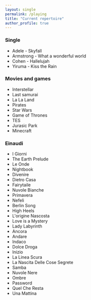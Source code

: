 ```yaml
---
layout: single
permalink: /playing
title: "Current repertoire"
author_profile: true
---
```


### Single

* Adele - Skyfall
* Armstrong - What a wonderful world
* Cohen - Hallelujah
* Yiruma - Kiss the Rain

### Movies and games
 
* Interstellar
* Last samurai
* La La Land
* Pirates
* Star Wars
* Game of Thrones
* TES
* Jurasic Park
* Minecraft

### Einaudi

* I Giorni
* The Earth Prelude
* Le Onde
* Nightbook
* Divenire
* Dietro Casa
* Fairytaile
* Nuvole Bianche
* Primavera
* Nefeli
* Berlin Song
* High Heels
* L'origine Nascosta
* Love is a Mystery
* Lady Labyrinth
* Ancora
* Andare
* Indaco
* Dolce Droga
* Inizio
* La Linea Scura
* La Nascita Delle Cose Segrete
* Samba
* Nuvole Nere
* Ombre
* Password
* Quel Che Resta
* Una Mattina
 

